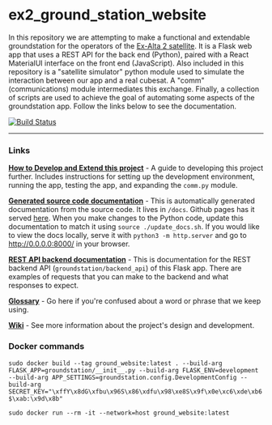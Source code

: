 # ex2_ground_station_website

In this repository we are attempting to make a functional and extendable groundstation for the operators of the [Ex-Alta 2 satellite](https://albertasat.ca/ex-alta-2/). It is a Flask web app that uses a REST API for the back end (Python), paired with a React MaterialUI interface on the front end (JavaScript). Also included in this repository is a "satellite simulator" python module used to simulate the interaction between our app and a real cubesat. A "comm" (communications) module intermediates this exchange. Finally, a collection of scripts are used to achieve the goal of automating some aspects of the groundstation app. Follow the links below to see the documentation.

[![Build Status](https://travis-ci.com/UAlberta-CMPUT401/AlbertaSat.svg?token=TRHuLXSMdv9x8426GEpU&branch=dev)](https://travis-ci.com/UAlberta-CMPUT401/AlbertaSat)

<hr>

### Links

**[How to Develop and Extend this project](CONTRIBUTING.md)** - A guide to developing this project further. Includes instructions for setting up the development environment, running the app, testing the app, and expanding the `comm.py` module.

**[Generated source code documentation](https://ualberta-cmput401.github.io/AlbertaSat/)** - This is automatically generated documentation from the source code. It lives in `/docs`. Github pages has it served [here](https://ualberta-cmput401.github.io/AlbertaSat/). When you make changes to the Python code, update this documentation to match it using `source ./update_docs.sh`. If you would like to view the docs locally, serve it with `python3 -m http.server` and go to http://0.0.0.0:8000/ in your browser.

**[REST API backend documentation](https://documenter.getpostman.com/view/9298924/SW11YKEd)** - This is documentation for the REST backend API (`groundstation/backend_api`) of this Flask app. There are examples of requests that you can make to the backend and what responses to expect.

**[Glossary](https://github.com/UAlberta-CMPUT401/AlbertaSat/wiki/Glossary)** - Go here if you're confused about a word or phrase that we keep using.

**[Wiki](https://github.com/UAlberta-CMPUT401/AlbertaSat/wiki)** - See more information about the project's design and development.

### Docker commands

`sudo docker build --tag ground_website:latest . --build-arg FLASK_APP=groundstation/__init__.py --build-arg FLASK_ENV=development --build-arg APP_SETTINGS=groundstation.config.DevelopmentConfig --build-arg SECRET_KEY="\xffY\x8dG\xfbu\x96S\x86\xdfu\x98\xe8S\x9f\x0e\xc6\xde\xb6$\xab:\x9d\x8b"`

`sudo docker run --rm -it --network=host ground_website:latest`

